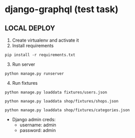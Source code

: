 # django-graphql (test task)

## LOCAL DEPLOY

1. Create virtualenv and activate it
2. Install requirements
```commandline
pip install -r requirements.txt
```
3. Run server
```commandline
python manage.py runserver
```
4. Run fixtures
```commandline
python manage.py loaddata fixtures/users.json
```

```commandline
python manage.py loaddata shop/fixtures/shops.json
```

```commandline
python manage.py loaddata shop/fixtures/categories.json
```

- Django admin creds:
  - username: admin
  - password: admin